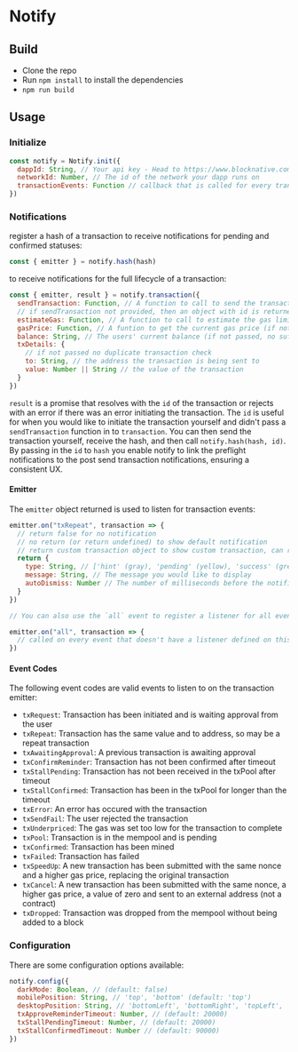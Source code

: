 # Notify

## Build

- Clone the repo
- Run `npm install` to install the dependencies
- `npm run build`

## Usage

### Initialize

```javascript
const notify = Notify.init({
  dappId: String, // Your api key - Head to https://www.blocknative.com/ to get a free key
  networkId: Number, // The id of the network your dapp runs on
  transactionEvents: Function // callback that is called for every transaction event with the transaction object and the result from the emitter for that transaction
})
```

### Notifications

register a hash of a transaction to receive notifications for pending and confirmed statuses:

```javascript
const { emitter } = notify.hash(hash)
```

to receive notifications for the full lifecycle of a transaction:

```javascript
const { emitter, result } = notify.transaction({
  sendTransaction: Function, // A function to call to send the transaction
  // if sendTransaction not provided, then an object with id is returned to be passed to notify.hash after you have initiated the transaction yourself
  estimateGas: Function, // A function to call to estimate the gas limit for this transaction (if not passed no sufficient balance check)(must return a string)
  gasPrice: Function, // A funtion to get the current gas price (if not passed, no sufficient balance check)(must return a string)
  balance: String, // The users' current balance (if not passed, no sufficient balance check)(must return a string)
  txDetails: {
    // if not passed no duplicate transaction check
    to: String, // the address the transaction is being sent to
    value: Number || String // the value of the transaction
  }
})
```

`result` is a promise that resolves with the `id` of the transaction or rejects with an error if there was an error initiating the transaction. The `id` is useful for when you would like to initiate the transaction yourself and didn't pass a `sendTransaction` function in to `transaction`. You can then send the transaction yourself, receive the hash, and then call `notify.hash(hash, id)`. By passing in the `id` to `hash` you enable notify to link the preflight notifications to the post send transaction notifications, ensuring a consistent UX.

#### Emitter

The `emitter` object returned is used to listen for transaction events:

```javascript
emitter.on("txRepeat", transaction => {
  // return false for no notification
  // no return (or return undefined) to show default notification
  // return custom transaction object to show custom transaction, can return all or one of the following parameters:
  return {
    type: String, // ['hint' (gray), 'pending' (yellow), 'success' (green), 'error' (red)]
    message: String, // The message you would like to display
    autoDismiss: Number // The number of milliseconds before the notification automatically hides or false for no autodismiss
  }
})

// You can also use the `all` event to register a listener for all events for that transaction. The `all` listener will only be called if there isn't a listener defined for the particular event:

emitter.on("all", transaction => {
  // called on every event that doesn't have a listener defined on this transaction
})
```

#### Event Codes

The following event codes are valid events to listen to on the transaction emitter:

- `txRequest`: Transaction has been initiated and is waiting approval from the user
- `txRepeat`: Transaction has the same value and to address, so may be a repeat transaction
- `txAwaitingApproval`: A previous transaction is awaiting approval
- `txConfirmReminder`: Transaction has not been confirmed after timeout
- `txStallPending`: Transaction has not been received in the txPool after timeout
- `txStallConfirmed`: Transaction has been in the txPool for longer than the timeout
- `txError`: An error has occured with the transaction
- `txSendFail`: The user rejected the transaction
- `txUnderpriced`: The gas was set too low for the transaction to complete
- `txPool`: Transaction is in the mempool and is pending
- `txConfirmed`: Transaction has been mined
- `txFailed`: Transaction has failed
- `txSpeedUp`: A new transaction has been submitted with the same nonce and a higher gas price, replacing the original transaction
- `txCancel`: A new transaction has been submitted with the same nonce, a higher gas price, a value of zero and sent to an external address (not a contract)
- `txDropped`: Transaction was dropped from the mempool without being added to a block

### Configuration

There are some configuration options available:

```javascript
notify.config({
  darkMode: Boolean, // (default: false)
  mobilePosition: String, // 'top', 'bottom' (default: 'top')
  desktopPosition: String, // 'bottomLeft', 'bottomRight', 'topLeft', 'topRight' (default: 'bottomRight')
  txApproveReminderTimeout: Number, // (default: 20000)
  txStallPendingTimeout: Number, // (default: 20000)
  txStallConfirmedTimeout: Number // (default: 90000)
})
```

